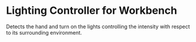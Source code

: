 # Lighting Controller for Workbench

Detects the hand and turn on the lights controlling the intensity with respect to its surrounding environment.
